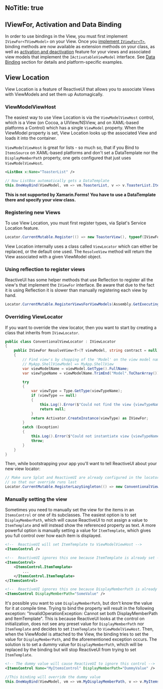 NoTitle: true
---
## IViewFor, Activation and Data Binding

In order to use bindings in the View, you must first implement `IViewFor<TViewModel>` on your View. Once you [implement `IViewFor<T>`](extending-iviewfor), binding methods are now available as extension methods on your class, as well as [activation and deactivation](../when-activated) feature for your views and associated view models that implement the `IActivatableViewModel` interface. See [Data Binding](../data-binding) section for details and platform-specific examples.

## View Location

View Location is a feature of ReactiveUI that allows you to associate Views with ViewModels and set them up Automagically.

### ViewModelViewHost

The easiest way to use View Location is via the `ViewModelViewHost` control, which is a View (on Cocoa, a UIView/NSView, and on XAML-based platforms a Control) which has a single `ViewModel` property. When the ViewModel property is set, View Location looks up the associated View and loads it into the container. 

`ViewModelViewHost` is great for lists - so much so, that if you Bind to
`ItemsSource` on XAML-based platforms and don't set a DataTemplate nor the `DisplayMemberPath` property, one gets
configured that just uses `ViewModelViewHost`.

```xml
<ListBox x:Name="ToasterList" />
```

```cs
// Now ListBox automatically gets a DataTemplate
this.OneWayBind(ViewModel, vm => vm.ToasterList, v => v.ToasterList.ItemsSource);
```

**This is not supported by Xamarin.Forms! You have to use a DataTemplate there and specify your view class.**

### Registering new Views

To use View Location, you must first register types, via Splat's Service Location feature.

```cs
Locator.CurrentMutable.Register(() => new ToasterView(), typeof(IViewFor<ToasterViewModel>));
```

View Location internally uses a class called `ViewLocator` which can either be replaced, or the default one used. The `ResolveView` method will return the View associated with a given ViewModel object.

### Using reflection to register views
ReactiveUI has some helper methods that use Reflection to register all the view's that implement the `IViewFor` interface. Be aware that due to the fact it is using Reflection it is slower than manually registering each view by hand.

```cs
Locator.CurrentMutable.RegisterViewsForViewModels(Assembly.GetExecutingAssembly());
```

### Overriding ViewLocator

If you want to override the view locator, then you want to start by creating a class that inherits from `IViewLocator`.

```cs
public class ConventionalViewLocator : IViewLocator
{
    public IViewFor ResolveView<T>(T viewModel, string contract = null) where T : class
    {
        // Find view's by chopping of the 'Model' on the view model name
        // MyApp.ShellViewModel => MyApp.ShellView
        var viewModelName = viewModel.GetType().FullName;
        var viewTypeName = viewModelName.TrimEnd("Model".ToCharArray());

        try
        {
            var viewType = Type.GetType(viewTypeName);
            if (viewType == null)
            {
                this.Log().Error($"Could not find the view {viewTypeName} for view model {viewModelName}.");
                return null;
            }
            return Activator.CreateInstance(viewType) as IViewFor;
        }
        catch (Exception)
        {
            this.Log().Error($"Could not instantiate view {viewTypeName}.");
            throw;
        }
    }
}
```

Then, while bootstrapping your app you'll want to tell ReactiveUI about your new view locator:

```cs
// Make sure Splat and ReactiveUI are already configured in the locator
// so that our override runs last
Locator.CurrentMutable.RegisterLazySingleton(() => new ConventionalViewLocator(), typeof(IViewLocator));
```

### Manually setting the view

Sometimes you need to manually set the view for the items in an `ItemsControl` or one of its subclasses.
The easiest option is to set `DisplayMemberPath`, which will cause ReactiveUI to not assign a value to `ItemTemplate` and will instead show the referenced property as text. A more powerful option is manually setting a value for `ItemTemplate`, which gives you full control over how each item is displayed.

```XML
<!--  ReactiveUI will set ItemTemplate to ViewModelViewHost -->
<ItemsControl />

<!--  ReactiveUI ignores this one because ItemTemplate is already set -->
<ItemsControl> 
    <ItemsControl.ItemTemplate>
        ...
    </ItemsControl.ItemTemplate>
</ItemsControl>

<!--  ReactiveUI ignores this one because DisplayMemberPath is already set -->
<ItemsControl DisplayMemberPath="SomeValue" /> 
```

It's possible you want to use `DisplayMemberPath`, but don't know the value for it at compile time. Trying to bind the property will result in the following exception: "InvalidOperationException: Cannot set both DisplayMemberPath and ItemTemplate". This is because ReactiveUI looks at the control on initialization, does not see any preset value for `DisplayMemberPath` nor `ItemTemplate` and decides to set `ItemTemplate` to `ViewModelViewHost`. Then, when the ViewModel is attached to the View, the binding tries to set the value for `DisplayMemberPath`, and the aforementioned exception occurs. The solution is to set a dummy value for `DisplayMemberPath`, which will be replaced by the binding but will stop ReactiveUI from trying to set `ItemTemplate`.
```XML
<!-- The dummy value will cause ReactiveUI to ignore this control -->
<ItemsControl Name="MyItemsControl" DisplayMemberPath="DummyValue" /> 
```
```cs
//This binding will override the dummy value
this.OneWayBind(ViewModel, vm => vm.MyDisplayMemberPath, v => v.MyItemsControl.DisplayMemberPath);
```
